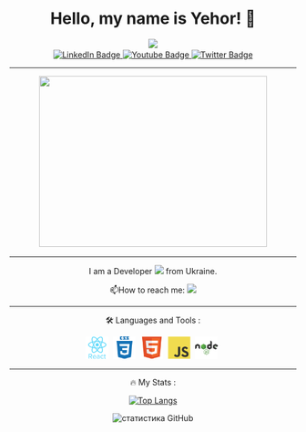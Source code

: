 <div id="header" align="center">

# Hello, my name is Yehor! 👋

  <img src="https://media.giphy.com/media/2IudUHdI075HL02Pkk/giphy.gif" width="100"/>
  
  
<div id="badges">
  <a href="https://web.telegram.org/k/#@Egorin93">
    <img src="https://img.shields.io/badge/Telegram-blue?style=for-the-badge&logo=telegram&logoColor=white" alt="LinkedIn Badge"/>
  </a>
  <a href="https://www.facebook.com/sugonegor">
    <img src="https://img.shields.io/badge/Facebook-red?style=for-the-badge&logo=facebook&logoColor=white" alt="Youtube Badge"/>
  </a>
  <a href="https://www.linkedin.com/in/kravchenko-yehor/">
    <img src="https://img.shields.io/badge/LinkedIn-blue?style=for-the-badge&logo=LinkedIn&logoColor=white" alt="Twitter Badge"/>
  </a>
  </div>
  <div> 
    
    
  ---
  

  
  <div align="center">
  <img src="https://media.giphy.com/media/R03zWv5p1oNSQd91EP/giphy.gif" width="400" height="300"/>
    
  ---
    


   
    
  I am a Developer <img src="https://media.giphy.com/media/WUlplcMpOCEmTGBtBW/giphy.gif" width="30"> from Ukraine.
    
  :mailbox:How to reach me: [![](https://img.shields.io/badge/-Primarch93-blue?style=flat&logo=Linkedin&logoColor=white)](https://www.linkedin.com/in/kravchenko-yehor/)
    
 ---
    
 :hammer_and_wrench: Languages and Tools :
</div>
  <div>
  <img src="https://github.com/devicons/devicon/blob/master/icons/react/react-original-wordmark.svg" title="React" alt="React" width="40" height="40"/>&nbsp;
  <img src="https://github.com/devicons/devicon/blob/master/icons/css3/css3-plain-wordmark.svg"  title="CSS3" alt="CSS" width="40" height="40"/>&nbsp;
  <img src="https://github.com/devicons/devicon/blob/master/icons/html5/html5-original.svg" title="HTML5" alt="HTML" width="40" height="40"/>&nbsp;
  <img src="https://github.com/devicons/devicon/blob/master/icons/javascript/javascript-original.svg" title="JavaScript" alt="JavaScript" width="40" height="40"/>&nbsp;
  <img src="https://github.com/devicons/devicon/blob/master/icons/nodejs/nodejs-original-wordmark.svg" title="NodeJS" alt="NodeJS" width="40" height="40"/>&nbsp;
    
 ---
    
:fire: My Stats :

[![Top Langs](https://github-readme-stats.vercel.app/api/top-langs/?username=primarch93&layout=compact&theme=radical)](https://github.com/anuraghazra/github-readme-stats)
    
![статистика GitHub](https://github-readme-stats.vercel.app/api?username=primarch93&show_icons=true&theme=radical)
</div>
</div>

